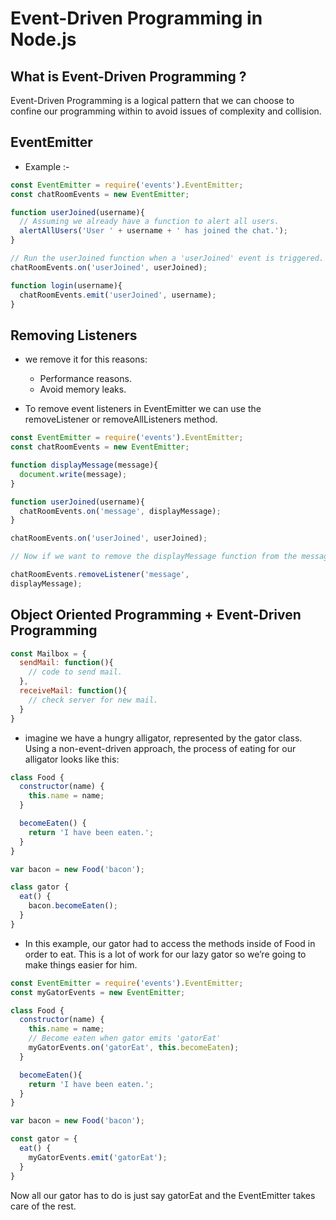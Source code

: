 # Event-Driven Programming in Node.js

## What is Event-Driven Programming ?

Event-Driven Programming is a logical pattern that we can choose to confine our programming within to avoid issues of complexity and collision.

## EventEmitter

- Example :-

```js
const EventEmitter = require('events').EventEmitter;
const chatRoomEvents = new EventEmitter;

function userJoined(username){
  // Assuming we already have a function to alert all users.
  alertAllUsers('User ' + username + ' has joined the chat.');
}

// Run the userJoined function when a 'userJoined' event is triggered.
chatRoomEvents.on('userJoined', userJoined);

function login(username){
  chatRoomEvents.emit('userJoined', username);
}
```

## Removing Listeners

- we remove it for this reasons:
  - Performance reasons.
  - Avoid memory leaks.

- To remove event listeners in EventEmitter we can use the removeListener or removeAllListeners method.

```js
const EventEmitter = require('events').EventEmitter;
const chatRoomEvents = new EventEmitter;

function displayMessage(message){
  document.write(message);
}

function userJoined(username){
  chatRoomEvents.on('message', displayMessage);
}

chatRoomEvents.on('userJoined', userJoined);

// Now if we want to remove the displayMessage function from the message event’s list of handlers:

chatRoomEvents.removeListener('message', 
displayMessage);
```

## Object Oriented Programming + Event-Driven Programming

```js
const Mailbox = {
  sendMail: function(){
    // code to send mail.
  },
  receiveMail: function(){
    // check server for new mail.
  }
}
```

-  imagine we have a hungry alligator, represented by the gator class. Using a non-event-driven approach, the process of eating for our alligator looks like this:

```js
class Food {
  constructor(name) {
    this.name = name;
  }

  becomeEaten() {
    return 'I have been eaten.';
  }
}

var bacon = new Food('bacon');

class gator {
  eat() {
    bacon.becomeEaten();
  }
}
```

- In this example, our gator had to access the methods inside of Food in order to eat. This is a lot of work for our lazy gator so we’re going to make things easier for him.

```js
const EventEmitter = require('events').EventEmitter;
const myGatorEvents = new EventEmitter;

class Food {
  constructor(name) {
    this.name = name;
    // Become eaten when gator emits 'gatorEat'
    myGatorEvents.on('gatorEat', this.becomeEaten);
  }

  becomeEaten(){
    return 'I have been eaten.';
  }
}

var bacon = new Food('bacon');

const gator = {
  eat() {
    myGatorEvents.emit('gatorEat');
  }
}
```

Now all our gator has to do is just say gatorEat and the EventEmitter takes care of the rest.
